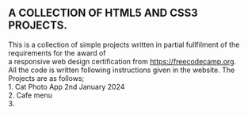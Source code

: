 ## A COLLECTION OF HTML5 AND CSS3 PROJECTS.

This is a collection of simple projects written in partial fullfilment of the requirements for the award of  
a responsive web design certification from https://freecodecamp.org.  
All the code is written following instructions given in the website.
The Projects are as follows;  
    1. Cat Photo App 2nd January 2024  
    2. Cafe menu  
    3. 
